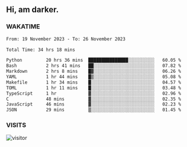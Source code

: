 ## Hi, am darker.

### WAKATIME

<!--START_SECTION:waka-->

```txt
From: 19 November 2023 - To: 26 November 2023

Total Time: 34 hrs 18 mins

Python         20 hrs 36 mins  ███████████████░░░░░░░░░░   60.05 %
Bash           2 hrs 41 mins   ██░░░░░░░░░░░░░░░░░░░░░░░   07.82 %
Markdown       2 hrs 8 mins    █▓░░░░░░░░░░░░░░░░░░░░░░░   06.26 %
YAML           1 hr 44 mins    █▒░░░░░░░░░░░░░░░░░░░░░░░   05.08 %
Makefile       1 hr 34 mins    █░░░░░░░░░░░░░░░░░░░░░░░░   04.57 %
TOML           1 hr 11 mins    █░░░░░░░░░░░░░░░░░░░░░░░░   03.48 %
TypeScript     1 hr            ▓░░░░░░░░░░░░░░░░░░░░░░░░   02.96 %
C              48 mins         ▓░░░░░░░░░░░░░░░░░░░░░░░░   02.35 %
JavaScript     46 mins         ▓░░░░░░░░░░░░░░░░░░░░░░░░   02.23 %
JSON           29 mins         ▒░░░░░░░░░░░░░░░░░░░░░░░░   01.45 %
```

<!--END_SECTION:waka-->

### VISITS
<!-- i should probably build this when i will have some time -->
![visitor](https://profile-counter.glitch.me/sanix-darker/count.svg)
